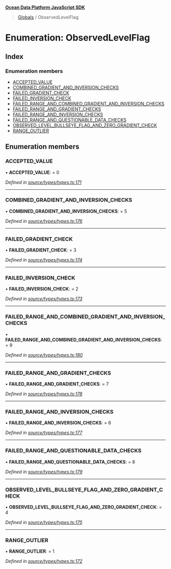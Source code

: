 **[Ocean Data Platform JavaScript SDK](../README.md)**

> [Globals](../README.md) / ObservedLevelFlag

# Enumeration: ObservedLevelFlag

## Index

### Enumeration members

* [ACCEPTED\_VALUE](observedlevelflag.md#accepted_value)
* [COMBINED\_GRADIENT\_AND\_INVERSION\_CHECKS](observedlevelflag.md#combined_gradient_and_inversion_checks)
* [FAILED\_GRADIENT\_CHECK](observedlevelflag.md#failed_gradient_check)
* [FAILED\_INVERSION\_CHECK](observedlevelflag.md#failed_inversion_check)
* [FAILED\_RANGE\_AND\_COMBINED\_GRADIENT\_AND\_INVERSION\_CHECKS](observedlevelflag.md#failed_range_and_combined_gradient_and_inversion_checks)
* [FAILED\_RANGE\_AND\_GRADIENT\_CHECKS](observedlevelflag.md#failed_range_and_gradient_checks)
* [FAILED\_RANGE\_AND\_INVERSION\_CHECKS](observedlevelflag.md#failed_range_and_inversion_checks)
* [FAILED\_RANGE\_AND\_QUESTIONABLE\_DATA\_CHECKS](observedlevelflag.md#failed_range_and_questionable_data_checks)
* [OBSERVED\_LEVEL\_BULLSEYE\_FLAG\_AND\_ZERO\_GRADIENT\_CHECK](observedlevelflag.md#observed_level_bullseye_flag_and_zero_gradient_check)
* [RANGE\_OUTLIER](observedlevelflag.md#range_outlier)

## Enumeration members

### ACCEPTED\_VALUE

•  **ACCEPTED\_VALUE**:  = 0

*Defined in [source/types/types.ts:171](https://github.com/C4IROcean/ODP-sdk-js/blob/0525c32/source/types/types.ts#L171)*

___

### COMBINED\_GRADIENT\_AND\_INVERSION\_CHECKS

•  **COMBINED\_GRADIENT\_AND\_INVERSION\_CHECKS**:  = 5

*Defined in [source/types/types.ts:176](https://github.com/C4IROcean/ODP-sdk-js/blob/0525c32/source/types/types.ts#L176)*

___

### FAILED\_GRADIENT\_CHECK

•  **FAILED\_GRADIENT\_CHECK**:  = 3

*Defined in [source/types/types.ts:174](https://github.com/C4IROcean/ODP-sdk-js/blob/0525c32/source/types/types.ts#L174)*

___

### FAILED\_INVERSION\_CHECK

•  **FAILED\_INVERSION\_CHECK**:  = 2

*Defined in [source/types/types.ts:173](https://github.com/C4IROcean/ODP-sdk-js/blob/0525c32/source/types/types.ts#L173)*

___

### FAILED\_RANGE\_AND\_COMBINED\_GRADIENT\_AND\_INVERSION\_CHECKS

•  **FAILED\_RANGE\_AND\_COMBINED\_GRADIENT\_AND\_INVERSION\_CHECKS**:  = 9

*Defined in [source/types/types.ts:180](https://github.com/C4IROcean/ODP-sdk-js/blob/0525c32/source/types/types.ts#L180)*

___

### FAILED\_RANGE\_AND\_GRADIENT\_CHECKS

•  **FAILED\_RANGE\_AND\_GRADIENT\_CHECKS**:  = 7

*Defined in [source/types/types.ts:178](https://github.com/C4IROcean/ODP-sdk-js/blob/0525c32/source/types/types.ts#L178)*

___

### FAILED\_RANGE\_AND\_INVERSION\_CHECKS

•  **FAILED\_RANGE\_AND\_INVERSION\_CHECKS**:  = 6

*Defined in [source/types/types.ts:177](https://github.com/C4IROcean/ODP-sdk-js/blob/0525c32/source/types/types.ts#L177)*

___

### FAILED\_RANGE\_AND\_QUESTIONABLE\_DATA\_CHECKS

•  **FAILED\_RANGE\_AND\_QUESTIONABLE\_DATA\_CHECKS**:  = 8

*Defined in [source/types/types.ts:179](https://github.com/C4IROcean/ODP-sdk-js/blob/0525c32/source/types/types.ts#L179)*

___

### OBSERVED\_LEVEL\_BULLSEYE\_FLAG\_AND\_ZERO\_GRADIENT\_CHECK

•  **OBSERVED\_LEVEL\_BULLSEYE\_FLAG\_AND\_ZERO\_GRADIENT\_CHECK**:  = 4

*Defined in [source/types/types.ts:175](https://github.com/C4IROcean/ODP-sdk-js/blob/0525c32/source/types/types.ts#L175)*

___

### RANGE\_OUTLIER

•  **RANGE\_OUTLIER**:  = 1

*Defined in [source/types/types.ts:172](https://github.com/C4IROcean/ODP-sdk-js/blob/0525c32/source/types/types.ts#L172)*
